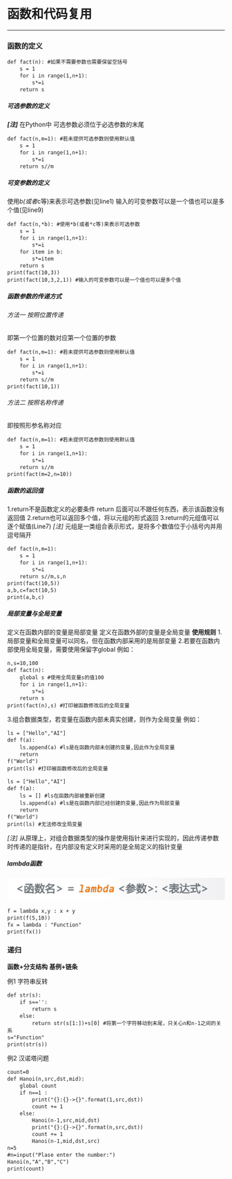 # 函数和代码复用
---
 ### 函数的定义
```python{class=line-numbers cmd=true}
def fact(n): #如果不需要参数也需要保留空括号
    s = 1
    for i in range(1,n+1):
        s*=i
    return s
```
##### 可选参数的定义
***[注]*** 在Python中 可选参数必须位于必选参数的末尾
```python{class=line-numbers cmd=true}
def fact(n,m=1): #若未提供可选参数则使用默认值
    s = 1
    for i in range(1,n+1):
        s*=i
    return s//m
```
##### 可变参数的定义
使用*b(或者*c等)来表示可选参数(见line1)
输入的可变参数可以是一个值也可以是多个值(见line9)
```python{class=line-numbers cmd=true}
def fact(n,*b): #使用*b(或者*c等)来表示可选参数
    s = 1
    for i in range(1,n+1):
        s*=i
    for item in b:
        s*=item
    return s
print(fact(10,3))
print(fact(10,3,2,1)) #输入的可变参数可以是一个值也可以是多个值
```
##### 函数参数的传递方式
###### 方法一 按照位置传递
即第一个位置的数对应第一个位置的参数
```python{class=line-numbers cmd=true}
def fact(n,m=1): #若未提供可选参数则使用默认值
    s = 1
    for i in range(1,n+1):
        s*=i
    return s//m
print(fact(10,1))
```
###### 方法二 按照名称传递
即按照形参名称对应
```python{class=line-numbers cmd=true}
def fact(n,m=1): #若未提供可选参数则使用默认值
    s = 1
    for i in range(1,n+1):
        s*=i
    return s//m
print(fact(m=2,n=10))
```
##### 函数的返回值 
1.return不是函数定义的必要条件
  return 后面可以不跟任何东西，表示该函数没有返回值
2.return也可以返回多个值，将以元组的形式返回
3.return的元组值可以逐个赋值(Line7)
*[注]* 元组是一类组合表示形式，是将多个数值位于小括号内并用逗号隔开
```python{class=line-numbers cmd=true}
def fact(n,m=1): 
    s = 1
    for i in range(1,n+1):
        s*=i
    return s//m,s,n
print(fact(10,5))
a,b,c=fact(10,5)
print(a,b,c)
```
##### 局部变量与全局变量
定义在函数内部的变量是局部变量
定义在函数外部的变量是全局变量
**使用规则**
1.局部变量和全局变量可以同名，但在函数内部采用的是局部变量
2.若要在函数内部使用全局变量，需要使用保留字global
例如：
```python{class=line-numbers cmd=true}
n,s=10,100
def fact(n): 
    global s #使用全局变量s的值100
    for i in range(1,n+1):
        s*=i
    return s 
print(fact(n),s) #打印被函数修改后的全局变量
```
3.组合数据类型，若变量在函数内部未真实创建，则作为全局变量
例如：
```python{class=line-numbers cmd=true}
ls = ["Hello","AI"]
def f(a): 
    ls.append(a) #ls是在函数内部未创建的变量,因此作为全局变量
    return
f("World")
print(ls) #打印被函数修改后的全局变量
```
```python{class=line-numbers cmd=true}
ls = ["Hello","AI"]
def f(a): 
    ls = [] #ls在函数内部被重新创建
    ls.append(a) #ls是在函数内部已经创建的变量,因此作为局部变量
    return
f("World")
print(ls) #无法修改全局变量
```
*[注]* 从原理上，对组合数据类型的操作是使用指针来进行实现的，因此传递参数时传递的是指针，在内部没有定义时采用的是全局定义的指针变量

##### lambda函数
![](image/2022-02-06-12-35-09.png)
```python{class=line-numbers cmd=true}
f = lambda x,y : x + y
print(f(5,10))
fx = lambda : "Function"
print(fx())
```

### 递归

**函数+分支结构**
**基例+链条**

例1 字符串反转
```python{class=line-numbers cmd=true}
def str(s):
    if s=='':
        return s
    else:
        return str(s[1:])+s[0] #将第一个字符移动到末尾，只关心n和n-1之间的关系
s="Function"
print(str(s))
```
例2 汉诺塔问题
```python{class=line-numbers cmd=true}
count=0
def Hanoi(n,src,dst,mid):
    global count
    if n==1 :
        print("{}:{}->{}".format(1,src,dst))
        count += 1
    else:
        Hanoi(n-1,src,mid,dst)
        print("{}:{}->{}".format(n,src,dst))
        count += 1
        Hanoi(n-1,mid,dst,src)
n=5
#n=input("Plase enter the number:")
Hanoi(n,"A","B","C")
print(count)
```